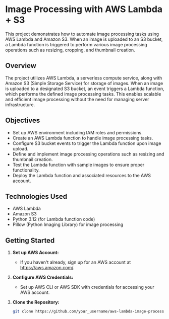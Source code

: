 # Image Processing with AWS Lambda + S3

This project demonstrates how to automate image processing tasks using AWS Lambda and Amazon S3. When an image is uploaded to an S3 bucket, a Lambda function is triggered to perform various image processing operations such as resizing, cropping, and thumbnail creation.

## Overview

The project utilizes AWS Lambda, a serverless compute service, along with Amazon S3 (Simple Storage Service) for storage of images. When an image is uploaded to a designated S3 bucket, an event triggers a Lambda function, which performs the defined image processing tasks. This enables scalable and efficient image processing without the need for managing server infrastructure.

## Objectives

- Set up AWS environment including IAM roles and permissions.
- Create an AWS Lambda function to handle image processing tasks.
- Configure S3 bucket events to trigger the Lambda function upon image upload.
- Define and implement image processing operations such as resizing and thumbnail creation.
- Test the Lambda function with sample images to ensure proper functionality.
- Deploy the Lambda function and associated resources to the AWS account.

## Technologies Used

- AWS Lambda
- Amazon S3
- Python 3.12 (for Lambda function code)
- Pillow (Python Imaging Library) for image processing

## Getting Started

1. **Set up AWS Account:**
   - If you haven't already, sign up for an AWS account at https://aws.amazon.com/.

2. **Configure AWS Credentials:**
   - Set up AWS CLI or AWS SDK with credentials for accessing your AWS account.

3. **Clone the Repository:**
   ```bash
   git clone https://github.com/your_username/aws-lambda-image-processing.git
